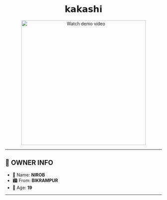 <h1 align="center"> 𝗸𝗮𝗸𝗮𝘀𝗵𝗶 </h1>

<p align="center">
  <a href="https://files.catbox.moe/m0nglp.jpg">
    <img src="https://i.imgur.com/MPrrh0Y.jpeg" alt="Watch demo video" width="400"/>
  </a>
</p>

---

## 👤 OWNER INFO

- **👑** Name: **NIROB**
- 🏙️ From: **BIKRAMPUR**
- 🎂 Age: **19**

---
